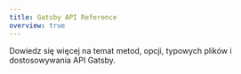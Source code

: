 ```yaml
---
title: Gatsby API Reference
overview: true
---
```


Dowiedz się więcej na temat metod, opcji, typowych plików i dostosowywania API Gatsby.

<GuideList slug={props.slug} />
